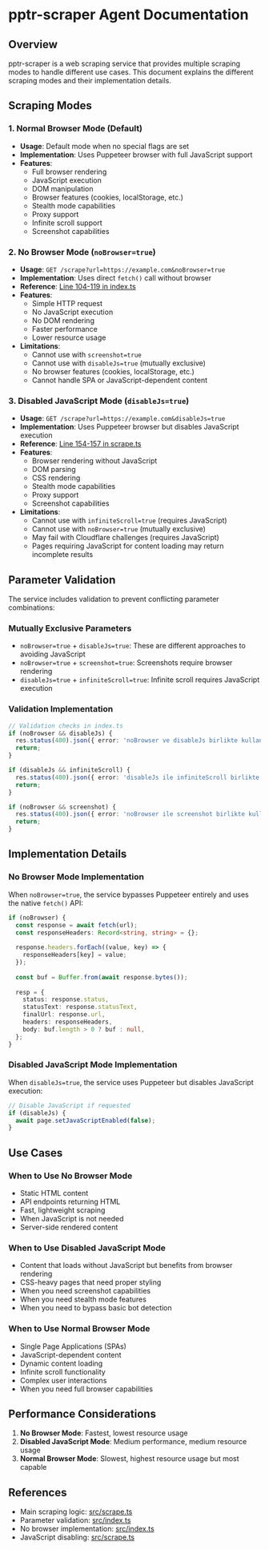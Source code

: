 # pptr-scraper Agent Documentation

## Overview

pptr-scraper is a web scraping service that provides multiple scraping modes to handle different use cases. This document explains the different scraping modes and their implementation details.

## Scraping Modes

### 1. Normal Browser Mode (Default)
- **Usage**: Default mode when no special flags are set
- **Implementation**: Uses Puppeteer browser with full JavaScript support
- **Features**:
  - Full browser rendering
  - JavaScript execution
  - DOM manipulation
  - Browser features (cookies, localStorage, etc.)
  - Stealth mode capabilities
  - Proxy support
  - Infinite scroll support
  - Screenshot capabilities

### 2. No Browser Mode (`noBrowser=true`)
- **Usage**: `GET /scrape?url=https://example.com&noBrowser=true`
- **Implementation**: Uses direct `fetch()` call without browser
- **Reference**: [Line 104-119 in index.ts](src/index.ts#L104-L119)
- **Features**:
  - Simple HTTP request
  - No JavaScript execution
  - No DOM rendering
  - Faster performance
  - Lower resource usage
- **Limitations**:
  - Cannot use with `screenshot=true`
  - Cannot use with `disableJs=true` (mutually exclusive)
  - No browser features (cookies, localStorage, etc.)
  - Cannot handle SPA or JavaScript-dependent content

### 3. Disabled JavaScript Mode (`disableJs=true`)
- **Usage**: `GET /scrape?url=https://example.com&disableJs=true`
- **Implementation**: Uses Puppeteer browser but disables JavaScript execution
- **Reference**: [Line 154-157 in scrape.ts](src/scrape.ts#L154-L157)
- **Features**:
  - Browser rendering without JavaScript
  - DOM parsing
  - CSS rendering
  - Stealth mode capabilities
  - Proxy support
  - Screenshot capabilities
- **Limitations**:
  - Cannot use with `infiniteScroll=true` (requires JavaScript)
  - Cannot use with `noBrowser=true` (mutually exclusive)
  - May fail with Cloudflare challenges (requires JavaScript)
  - Pages requiring JavaScript for content loading may return incomplete results

## Parameter Validation

The service includes validation to prevent conflicting parameter combinations:

### Mutually Exclusive Parameters
- `noBrowser=true` + `disableJs=true`: These are different approaches to avoiding JavaScript
- `noBrowser=true` + `screenshot=true`: Screenshots require browser rendering
- `disableJs=true` + `infiniteScroll=true`: Infinite scroll requires JavaScript execution

### Validation Implementation
```typescript
// Validation checks in index.ts
if (noBrowser && disableJs) {
  res.status(400).json({ error: 'noBrowser ve disableJs birlikte kullanılamaz.' });
  return;
}

if (disableJs && infiniteScroll) {
  res.status(400).json({ error: 'disableJs ile infiniteScroll birlikte kullanılamaz.' });
  return;
}

if (noBrowser && screenshot) {
  res.status(400).json({ error: 'noBrowser ile screenshot birlikte kullanılamaz.' });
  return;
}
```

## Implementation Details

### No Browser Mode Implementation
When `noBrowser=true`, the service bypasses Puppeteer entirely and uses the native `fetch()` API:

```typescript
if (noBrowser) {
  const response = await fetch(url);
  const responseHeaders: Record<string, string> = {};
  
  response.headers.forEach((value, key) => {
    responseHeaders[key] = value;
  });
  
  const buf = Buffer.from(await response.bytes());
  
  resp = {
    status: response.status,
    statusText: response.statusText,
    finalUrl: response.url,
    headers: responseHeaders,
    body: buf.length > 0 ? buf : null,
  };
}
```

### Disabled JavaScript Mode Implementation
When `disableJs=true`, the service uses Puppeteer but disables JavaScript execution:

```typescript
// Disable JavaScript if requested
if (disableJs) {
  await page.setJavaScriptEnabled(false);
}
```

## Use Cases

### When to Use No Browser Mode
- Static HTML content
- API endpoints returning HTML
- Fast, lightweight scraping
- When JavaScript is not needed
- Server-side rendered content

### When to Use Disabled JavaScript Mode
- Content that loads without JavaScript but benefits from browser rendering
- CSS-heavy pages that need proper styling
- When you need screenshot capabilities
- When you need stealth mode features
- When you need to bypass basic bot detection

### When to Use Normal Browser Mode
- Single Page Applications (SPAs)
- JavaScript-dependent content
- Dynamic content loading
- Infinite scroll functionality
- Complex user interactions
- When you need full browser capabilities

## Performance Considerations

1. **No Browser Mode**: Fastest, lowest resource usage
2. **Disabled JavaScript Mode**: Medium performance, medium resource usage
3. **Normal Browser Mode**: Slowest, highest resource usage but most capable

## References

- Main scraping logic: [src/scrape.ts](src/scrape.ts)
- Parameter validation: [src/index.ts](src/index.ts#L75-L87)
- No browser implementation: [src/index.ts](src/index.ts#L103-L121)
- JavaScript disabling: [src/scrape.ts](src/scrape.ts#L154-L157)